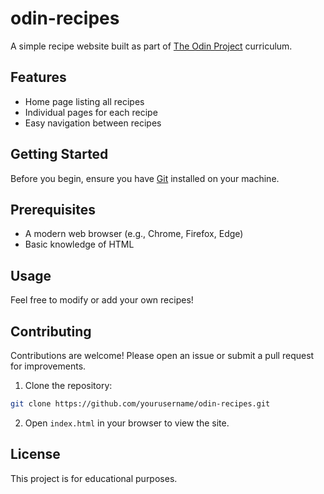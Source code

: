 # odin-recipes

A simple recipe website built as part of [The Odin Project](https://www.theodinproject.com/) curriculum.

## Features

- Home page listing all recipes
- Individual pages for each recipe
- Easy navigation between recipes

## Getting Started

Before you begin, ensure you have [Git](https://git-scm.com/) installed on your machine.

## Prerequisites

- A modern web browser (e.g., Chrome, Firefox, Edge)
- Basic knowledge of HTML

## Usage

Feel free to modify or add your own recipes!

## Contributing

Contributions are welcome! Please open an issue or submit a pull request for improvements.

1. Clone the repository:

```bash
git clone https://github.com/yourusername/odin-recipes.git
```

2. Open `index.html` in your browser to view the site.

## License

This project is for educational purposes.
